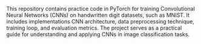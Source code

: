 This repository contains practice code in PyTorch for training Convolutional Neural Networks (CNNs) on handwritten digit datasets, such as MNIST. It includes implementations CNN architecture, data preprocessing technique, training loop, and evaluation metrics. The project serves as a practical guide for understanding and applying CNNs in image classification tasks.

